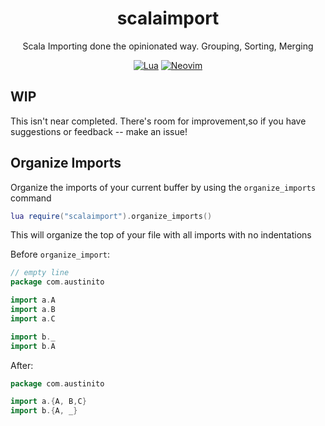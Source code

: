 <div align ="center">

# scalaimport

Scala Importing done the opinionated way. Grouping, Sorting, Merging

[![Lua](https://img.shields.io/badge/Lua-blue.svg?style=for-the-badge&logo=lua)](http://www.lua.org)
[![Neovim](https://img.shields.io/badge/Neovim%200.5+-green.svg?style=for-the-badge&logo=neovim)](https://neovim.io)

</div>

## WIP
This isn't near completed. There's room for improvement,so if you have suggestions or feedback -- make an issue!

## Organize Imports
Organize the imports of your current buffer by using the `organize_imports` command

```lua
lua require("scalaimport").organize_imports()
```

This will organize the top of your file with all imports with no indentations

Before `organize_import`:
```scala
// empty line
package com.austinito

import a.A
import a.B
import a.C

import b._
import b.A
```
After:
```scala
package com.austinito

import a.{A, B,C}
import b.{A, _}
```
